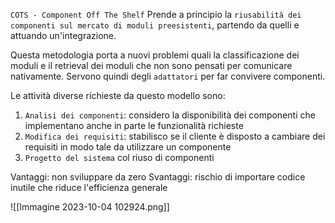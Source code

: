`COTS - Component Off The Shelf`
Prende a principio la `riusabilità dei componenti sul mercato di moduli preesistenti`, partendo da quelli e attuando un'integrazione.

Questa metodologia porta a nuovi problemi quali la classificazione dei moduli e il retrieval dei moduli che non sono pensati per comunicare nativamente.
Servono quindi degli `adattatori` per far convivere componenti.

Le attività diverse richieste da questo modello sono:
1. `Analisi dei componenti`: considero la disponibilità dei componenti che implementano anche in parte le funzionalità richieste
2. `Modifica dei requisiti`: stabilisco se il cliente è disposto a cambiare dei requisiti in modo tale da utilizzare un componente 
3. `Progetto del sistema` col riuso di componenti

Vantaggi: non sviluppare da zero 
Svantaggi: rischio di importare codice inutile che riduce l'efficienza generale

![[Immagine 2023-10-04 102924.png]]
